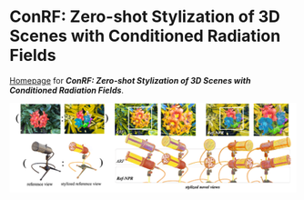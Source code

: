# ConRF: Zero-shot Stylization of 3D Scenes with Conditioned Radiation Fields
[Homepage](https://xingy038.github.io/ConRF/) for ***ConRF: Zero-shot Stylization of 3D Scenes with Conditioned Radiation Fields***.

![image](./assets/teaser.png)
